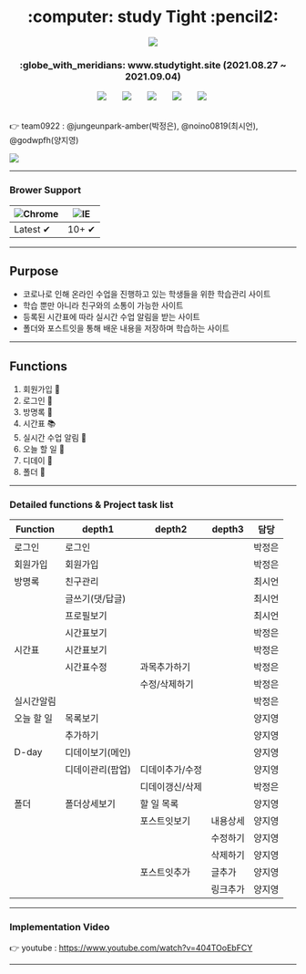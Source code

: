 <h1 align="center"> :computer: study Tight :pencil2: </h1>

<p align="center"><img src="https://user-images.githubusercontent.com/58364342/129522843-fd0096d5-d676-4b96-b888-cf62e7d926c4.png"></p>

<h3 style="bold" align="center">:globe_with_meridians: www.studytight.site (2021.08.27 ~ 2021.09.04)</h3> 
 

<div align="center">
<img src="https://img.shields.io/badge/Node.js-007396?style=flat-square&logo=Node.js&logoColor=#339933" style="height : auto; margin-left : 10px; margin-right : 10px;"/></a>&nbsp;
<img src="https://img.shields.io/badge/MONGODB-4479A1?style=flat-square&logo=MONGODB&logoColor=green" style="height : auto; margin-left : 10px; margin-right : 10px;"/></a>&nbsp;
<img src="https://img.shields.io/badge/HTML5-E34F26?style=flat-square&logo=HTML5&logoColor=white" style="height : auto; margin-left : 10px; margin-right : 10px;"/></a>&nbsp;
<img src="https://img.shields.io/badge/CSS3-1572B6?style=flat-square&logo=CSS3&logoColor=white" style="height : auto; margin-left : 10px; margin-right : 10px;"/></a>&nbsp;
<img src="https://img.shields.io/badge/JavaScript-F7DF1E?style=flat-square&logo=JavaScript&logoColor=white" style="height : auto; margin-left : 10px; margin-right : 10px;"/></a>&nbsp;
</div>

<br>

👉 team0922 : @jungeunpark-amber(박정은), @noino0819(최시언), @godwpfh(양지영)

<a href="https://github.com/jungeunpark-amber/studyTight/graphs/contributors">
  <img margin="10dp" src="https://contrib.rocks/image?repo=jungeunpark-amber/studyTight" />
</a>

----------------------------------

### Brower Support

![Chrome](https://raw.githubusercontent.com/alrra/browser-logos/master/src/chrome/chrome_48x48.png) |  ![IE](https://raw.githubusercontent.com/alrra/browser-logos/master/src/edge/edge_48x48.png) 
--- | --- |
Latest ✔ |  10+ ✔ | 

-------------------

## Purpose
- 코로나로 인해 온라인 수업을 진행하고 있는 학생들을 위한 학습관리 사이트
- 학습 뿐만 아니라 친구와의 소통이 가능한 사이트
- 등록된 시간표에 따라 실시간 수업 알림을 받는 사이트
- 폴더와 포스트잇을 통해 배운 내용을 저장하며 학습하는 사이트

-------------------

## Functions
1. 회원가입 🙅
2. 로그인 🙆
3. 방명록 💬
4. 시간표 📚
5. 실시간 수업 알림 🔔
6. 오늘 할 일 📝
7. 디데이 📅
8. 폴더 📁
----------------


### Detailed functions & Project task list
| Function      | depth1           | depth2          | depth3   | 담당   |
| ---------- | ---------------- | --------------- | -------- | ------ | 
| 로그인     | 로그인           |                 |          | 박정은 |         
| 회원가입   | 회원가입         |                 |          | 박정은 |          
| 방명록     | 친구관리         |                 |          | 최시언 |          
|            | 글쓰기(댓/답글)  |                 |          | 최시언 |          
|            | 프로필보기       |                 |          | 최시언 |          
|            | 시간표보기       |                 |          | 박정은 |          
| 시간표     | 시간표보기       |                 |          | 박정은 |          
|            | 시간표수정       | 과목추가하기    |          | 박정은 |          
|            |                  | 수정/삭제하기   |          | 박정은 |          
| 실시간알림 |                  |                 |          | 박정은 |          
| 오늘 할 일 | 목록보기         |                 |          | 양지영 |          
|            | 추가하기         |                 |          | 양지영 |          
| D-day      | 디데이보기(메인) |                 |          | 양지영 |          
|            | 디데이관리(팝업) | 디데이추가/수정   |          | 양지영 |          
|            |                  | 디데이갱신/삭제 |          | 박정은 |
| 폴더       | 폴더상세보기     | 할 일 목록      |          | 양지영 |          
|            |                  | 포스트잇보기    | 내용상세 | 양지영 |          
|            |                  |                 | 수정하기 | 양지영 |          
|            |                  |                 | 삭제하기 | 양지영 |          
|            |                  | 포스트잇추가    | 글추가   | 양지영 |          
|            |                  |                 | 링크추가 | 양지영 |          

------------------------------------

### Implementation Video
👉 youtube : https://www.youtube.com/watch?v=404TOoEbFCY

-----------------------------------

